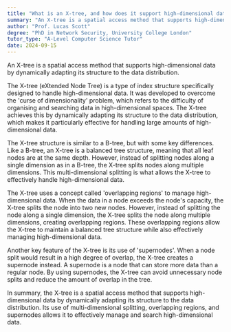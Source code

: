 ```yaml
---
title: "What is an X-tree, and how does it support high-dimensional data?"
summary: "An X-tree is a spatial access method that supports high-dimensional data by dynamically adapting its structure to the data distribution."
author: "Prof. Lucas Scott"
degree: "PhD in Network Security, University College London"
tutor_type: "A-Level Computer Science Tutor"
date: 2024-09-15
---
```


An X-tree is a spatial access method that supports high-dimensional data by dynamically adapting its structure to the data distribution.

The X-tree (eXtended Node Tree) is a type of index structure specifically designed to handle high-dimensional data. It was developed to overcome the 'curse of dimensionality' problem, which refers to the difficulty of organising and searching data in high-dimensional spaces. The X-tree achieves this by dynamically adapting its structure to the data distribution, which makes it particularly effective for handling large amounts of high-dimensional data.

The X-tree structure is similar to a B-tree, but with some key differences. Like a B-tree, an X-tree is a balanced tree structure, meaning that all leaf nodes are at the same depth. However, instead of splitting nodes along a single dimension as in a B-tree, the X-tree splits nodes along multiple dimensions. This multi-dimensional splitting is what allows the X-tree to effectively handle high-dimensional data.

The X-tree uses a concept called 'overlapping regions' to manage high-dimensional data. When the data in a node exceeds the node's capacity, the X-tree splits the node into two new nodes. However, instead of splitting the node along a single dimension, the X-tree splits the node along multiple dimensions, creating overlapping regions. These overlapping regions allow the X-tree to maintain a balanced tree structure while also effectively managing high-dimensional data.

Another key feature of the X-tree is its use of 'supernodes'. When a node split would result in a high degree of overlap, the X-tree creates a supernode instead. A supernode is a node that can store more data than a regular node. By using supernodes, the X-tree can avoid unnecessary node splits and reduce the amount of overlap in the tree.

In summary, the X-tree is a spatial access method that supports high-dimensional data by dynamically adapting its structure to the data distribution. Its use of multi-dimensional splitting, overlapping regions, and supernodes allows it to effectively manage and search high-dimensional data.
    